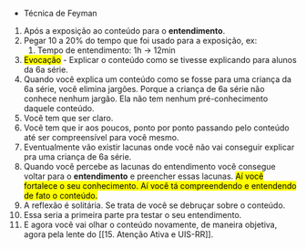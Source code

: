 - Técnica de Feyman
1. Após a exposição ao conteúdo para o **entendimento**.
2. Pegar 10 a 20% do tempo que foi usado para a exposição, ex:
	1. Tempo de entendimento: 1h -> 12min
3. <mark class="hltr-red">Evocação</mark> - Explicar o conteúdo como se tivesse explicando para alunos da 6a série.
4. Quando você explica um conteúdo como se fosse para uma criança da 6a série, você elimina jargões. Porque a criança de 6a série não conhece nenhum jargão. Ela não tem nenhum pré-conhecimento daquele conteúdo.
5. Você tem que ser claro.
6. Você tem que ir aos poucos, ponto por ponto passando pelo conteúdo até ser compreensível para você mesmo.
7. Eventualmente vão existir lacunas onde você não vai conseguir explicar pra uma criança de 6a série.
8. Quando você percebe as lacunas do entendimento você consegue voltar para o **entendimento** e preencher essas lacunas. <mark class="hltr-red">Aí você fortalece o seu conhecimento. Aí você tá compreendendo e entendendo de fato o conteúdo.</mark>
9. A reflexão é solitária. Se trata de você se debruçar sobre o conteúdo.
10. Essa seria a primeira parte pra testar o seu entendimento.
11. E agora você vai olhar o conteúdo novamente, de maneira objetiva, agora pela lente do  [[15. Atenção Ativa e UIS-RR]].
